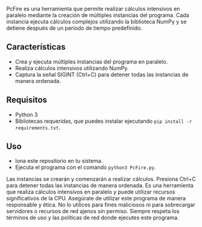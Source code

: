 PcFire es una herramienta que permite realizar cálculos intensivos en paralelo mediante la creación de múltiples instancias del programa. Cada instancia ejecuta cálculos complejos utilizando la biblioteca NumPy y se detiene después de un período de tiempo predefinido.

## Características
- Crea y ejecuta múltiples instancias del programa en paralelo.
- Realiza cálculos intensivos utilizando NumPy.
- Captura la señal SIGINT (Ctrl+C) para detener todas las instancias de manera ordenada.

## Requisitos
- Python 3
- Bibliotecas requeridas, que puedes instalar ejecutando `pip install -r requirements.txt`.

## Uso
-  lona este repositorio en tu sistema.
-  Ejecuta el programa con el comando `python3 PcFire.py`.

Las instancias se crearán y comenzarán a realizar cálculos. Presiona Ctrl+C para detener todas las instancias de manera ordenada.
Es una herramienta que realiza cálculos intensivos en paralelo y puede utilizar recursos significativos de la CPU. Asegúrate de utilizar este programa de manera responsable y ética. No lo utilices para fines maliciosos ni para sobrecargar servidores o recursos de red ajenos sin permiso. Siempre respeta los términos de uso y las políticas de red donde ejecutes este programa.
